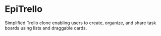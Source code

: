 # EpiTrello
Simplified Trello clone enabling users to create, organize, and share task boards using lists and draggable cards.
